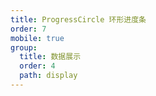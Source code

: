 ```yaml
---
title: ProgressCircle 环形进度条
order: 7
mobile: true
group:
  title: 数据展示
  order: 4
  path: display
---
```


<code src="../demo/ProgressCircle.jsx"></code>
<API src="../src/ProgressCircle.tsx"></API>
